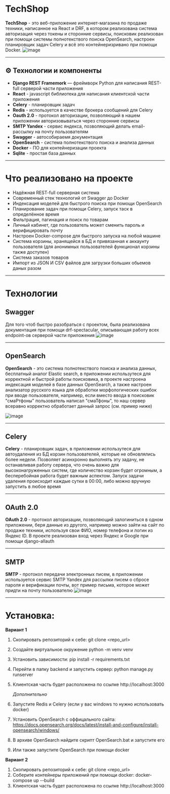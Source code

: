 # TechShop
**TechShop** - это веб-приложение интернет-магазина по продаже техники, написанное на React и DRF, в котором реализована система авторизация через токены и сторонние сервисы,
поисковик реализован при помощи системы полнотекствого поиска OpenSearch, настроен планировщик задач Celery и всё это контейнеризривано при помощи Docker.
![image](https://github.com/user-attachments/assets/d19146de-2626-4d87-8d41-25d6aae3176e)

---
## ⚙️ Технологии и компоненты

- **Django REST Framemork** — фреймворк Python для написания REST-full серверой части приложения
- **React** - javascript библиотека для написания клиентской части приложения
- **Celery** - планировщик задач
- **Redis** - используется в качестве брокера сообщений для Celery
- **Oauth 2.0** - протокол авторизации, позволяющий в нашем приложении авторизовываться через сторонние сервисы
- **SMTP Yandex** - cервис яндекса, позволяющий делать email-рассылку на почту пользователям
- **Swagger** - автособираемя документация
- **OpenSearch** - система полнотекствого поиска и анализа данных
- **Docker** - ПО для контейнеризации проекта
- **Sqlite** - простая база данных
  
---
# Что реализовано на проекте

- Надёжная REST-full серверная система
- Современный стек технологий от Swagger до Docker
- Индексация моделей для быстрого поиска при помощи OpenSearch
- Планирование задач при помощи Celery, запуск таск в определённое время
- Фильтрация, пагинация и поиск по товарам
- Личный кабинет, где пользователь может сменить пароль и верифицировать почту
- Настроен Docker-compose для быстрого запуска на любой машине
- Система корзины, хранящейся в БД и привязанная к аккаунту пользователя (для анонимных пользователей функционал корзины также доступен)
- Система заказов товаров
- Импорт из JSON И CSV файлов для загрузки больших обьемов даных разом

---

# Технологии
## Swagger
Для того чтоб быстро разобраться с проектом, была реализована документация при помощи drf-spectacular, описывающая работу всех endpoint-ов серверой части приложения
![image](https://github.com/user-attachments/assets/392ba2ce-b803-4f52-9e9d-78a3c4b49c1e)

---

## OpenSearch
**OpenSearch** - это система полнотекствого поиска и анализа данных, бесплатный аналог Elastic search, в приложении использутеся для корректной и быстрой работы поисковика,
в проекте настроена индексация моделей в базе данных OpenSearch, а также настроен анализатор русского языка для 
обработки морфологических ошибок при вводе пользователя, например, если вместо ввода в поисковик "смаРтфоны" пользователь написал "смаТфоны",
то наш сервер всеравно корректно обработает данный запрос (см. пример ниже)

![image](https://github.com/user-attachments/assets/42c76151-11b7-4c25-91b8-4cd11c2edda3)

---

## Celery
**Celery** - планировщик задач, в приложении использутеся для автоудаления из БД корзин пользователей, которые не обновлялись более недели.
Позволяет асинхронно выполнять эту задачу, не останавливая работу сервера, что очень важно для высоконагруженных систем, где количество корзин будет огромным,
а бесперебойная работа будет важным аспектом. Запуск задачи удаления происходит каждые сутки в 00:00, либо можно вручную запустить в любое время

---

## OAuth 2.0
**OAuth 2.0** - протокол авторизации, позволяющий залогиниться в одном приложении, беря данные из другого, например можно зайти на сайт по продаже техники, используя свои ФИО, номер телефона и логин из Яндекс ID.
В проекте реализован вход через Яндекс и Google при помощи django-allauth

---

## SMTP
**SMTP** - протокол передачи электронных писем, в приложении используется сервис SMTP Yandex для рассылки писем о сбросе пароля и верификации почты, вот пример письма, которое может придти на почту пользователю
![image](https://github.com/user-attachments/assets/e2b23891-6dbc-4d00-9f76-c2d377849cd9)

---
# Установка:

**Вариант 1**
1. Скопировать репозиторий к себе: git clone <repo_url>
2. Cоздайте виртуальное окружение python -m venv venv
3. Установить зависимости: pip install -r requirements.txt
4. Перейти в папку backend и запустить сервер: python manage.py runserver
5. Клиентская часть будет расположена по ссылке http://localhost:3000
   
   *Дополнительно*

7. Запустите Redis и Celery (если у вас windows то нужно использовать docker)
8. Установить OpenSearch с оффицального сайта: https://docs.opensearch.org/docs/latest/install-and-configure/install-opensearch/windows/
9. В архиве OpenSearch найдите скрипт OpenSearch.bat и запустите его
10. Или также запустите OpenSearch при помощи docker

**Вариант 2**
1. Скопировать репозиторий к себе: git clone <repo_url>
2. Соберите контейнеры приложений при помощи docker: docker-compose up --build
3. Клиентская часть будет расположена по ссылке http://localhost:3000
